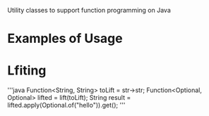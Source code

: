  Utility classes to support function programming on Java
# Examples of Usage
# Lfiting
'''java
Function<String, String> toLift = str->str;
Function<Optional<String>, Optional<String>> lifted = lift(toLift);
String result = lifted.apply(Optional.of("hello")).get();
'''

